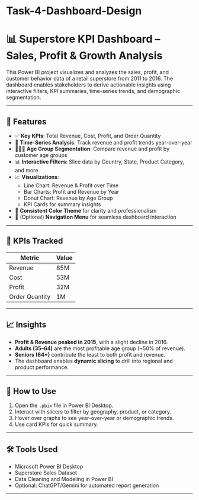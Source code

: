 ﻿# Task-4-Dashboard-Design
# 📊 Superstore KPI Dashboard – Sales, Profit & Growth Analysis

This Power BI project visualizes and analyzes the sales, profit, and customer behavior data of a retail superstore from 2011 to 2016. The dashboard enables stakeholders to derive actionable insights using interactive filters, KPI summaries, time-series trends, and demographic segmentation.

---

## 📌 Features

- ✅ **Key KPIs**: Total Revenue, Cost, Profit, and Order Quantity
- 📅 **Time-Series Analysis**: Track revenue and profit trends year-over-year
- 🧑‍🤝‍🧑 **Age Group Segmentation**: Compare revenue and profit by customer age groups
- 📊 **Interactive Filters**: Slice data by Country, State, Product Category, and more
- 📈 **Visualizations**:
  - Line Chart: Revenue & Profit over Time
  - Bar Charts: Profit and Revenue by Year
  - Donut Chart: Revenue by Age Group
  - KPI Cards for summary insights
- 🎨 **Consistent Color Theme** for clarity and professionalism
- 🔗 (Optional) **Navigation Menu** for seamless dashboard interaction

---

## 📌 KPIs Tracked

| Metric          | Value     |
|-----------------|-----------|
| Revenue         | 85M       |
| Cost            | 53M       |
| Profit          | 32M       |
| Order Quantity  | 1M        |

---

## 📈 Insights

- **Profit & Revenue peaked in 2015**, with a slight decline in 2016.
- **Adults (35–64)** are the most profitable age group (~50% of revenue).
- **Seniors (64+)** contribute the least to both profit and revenue.
- The dashboard enables **dynamic slicing** to drill into regional and product performance.

---

## 🧠 How to Use

1. Open the `.pbix` file in Power BI Desktop.
2. Interact with slicers to filter by geography, product, or category.
3. Hover over graphs to see year-over-year or demographic trends.
4. Use card KPIs for quick summary.


---

## 🛠 Tools Used

- Microsoft Power BI Desktop
- Superstore Sales Dataset
- Data Cleaning and Modeling in Power BI
- Optional: ChatGPT/Gemini for automated report generation

---



